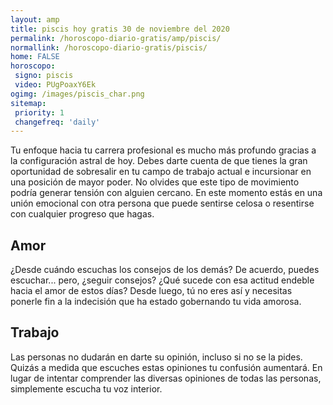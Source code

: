 ```yaml
---
layout: amp
title: piscis hoy gratis 30 de noviembre del 2020 
permalink: /horoscopo-diario-gratis/amp/piscis/
normallink: /horoscopo-diario-gratis/piscis/
home: FALSE
horoscopo:
 signo: piscis
 video: PUgPoaxY6Ek
ogimg: /images/piscis_char.png
sitemap:
 priority: 1
 changefreq: 'daily'
---
```



Tu enfoque hacia tu carrera profesional es mucho más profundo gracias a la configuración astral de hoy. Debes darte cuenta de que tienes la gran oportunidad de sobresalir en tu campo de trabajo actual e incursionar en una posición de mayor poder. No olvides que este tipo de movimiento podría generar tensión con alguien cercano. En este momento estás en una unión emocional con otra persona que puede sentirse celosa o resentirse con cualquier progreso que hagas.

## Amor

¿Desde cuándo escuchas los consejos de los demás? De acuerdo, puedes escuchar... pero, ¿seguir consejos? ¿Qué sucede con esa actitud endeble hacia el amor de estos días? Desde luego, tú no eres así y necesitas ponerle fin a la indecisión que ha estado gobernando tu vida amorosa.

## Trabajo

Las personas no dudarán en darte su opinión, incluso si no se la pides. Quizás a medida que escuches estas opiniones tu confusión aumentará. En lugar de intentar comprender las diversas opiniones de todas las personas, simplemente escucha tu voz interior.